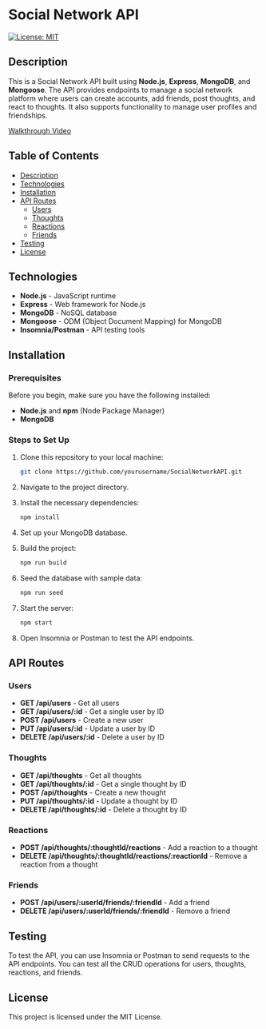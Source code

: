 # Social Network API

[![License: MIT](https://img.shields.io/badge/License-MIT-yellow.svg)](https://opensource.org/licenses/MIT)

## Description

This is a Social Network API built using **Node.js**, **Express**, **MongoDB**, and **Mongoose**. The API provides endpoints to manage a social network platform where users can create accounts, add friends, post thoughts, and react to thoughts. It also supports functionality to manage user profiles and friendships.

<a href="https://drive.google.com/file/d/1LU4P4Cc5yZoj3vyaUgkek19M2QPA6oJe/view?usp=sharing">Walkthrough Video</a>

## Table of Contents

- [Description](#description)
- [Technologies](#technologies)
- [Installation](#installation)
- [API Routes](#api-routes)
  - [Users](#users)
  - [Thoughts](#thoughts)
  - [Reactions](#reactions)
  - [Friends](#friends)
- [Testing](#testing)
- [License](#license)

## Technologies

- **Node.js** - JavaScript runtime
- **Express** - Web framework for Node.js
- **MongoDB** - NoSQL database
- **Mongoose** - ODM (Object Document Mapping) for MongoDB
- **Insomnia/Postman** - API testing tools

## Installation

### Prerequisites

Before you begin, make sure you have the following installed:

- **Node.js** and **npm** (Node Package Manager)
- **MongoDB** 

### Steps to Set Up

1. Clone this repository to your local machine:
   ```bash
   git clone https://github.com/yourusername/SocialNetworkAPI.git
2. Navigate to the project directory.

3. Install the necessary dependencies:
   ```bash
   npm install
4. Set up your MongoDB database. 
5. Build the project:
   ```bash
   npm run build
5. Seed the database with sample data:
   ```bash
   npm run seed
6. Start the server:
   ```bash
   npm start
7. Open Insomnia or Postman to test the API endpoints.

## API Routes

### Users

- **GET /api/users** - Get all users
- **GET /api/users/:id** - Get a single user by ID
- **POST /api/users** - Create a new user
- **PUT /api/users/:id** - Update a user by ID
- **DELETE /api/users/:id** - Delete a user by ID

### Thoughts

- **GET /api/thoughts** - Get all thoughts
- **GET /api/thoughts/:id** - Get a single thought by ID
- **POST /api/thoughts** - Create a new thought
- **PUT /api/thoughts/:id** - Update a thought by ID
- **DELETE /api/thoughts/:id** - Delete a thought by ID

### Reactions

- **POST /api/thoughts/:thoughtId/reactions** - Add a reaction to a thought
- **DELETE /api/thoughts/:thoughtId/reactions/:reactionId** - Remove a reaction from a thought

### Friends

- **POST /api/users/:userId/friends/:friendId** - Add a friend
- **DELETE /api/users/:userId/friends/:friendId** - Remove a friend

## Testing

To test the API, you can use Insomnia or Postman to send requests to the API endpoints. You can test all the CRUD operations for users, thoughts, reactions, and friends.

## License

This project is licensed under the MIT License.
